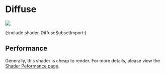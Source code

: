 Diffuse
=======


![](http://docwiki.hq.unity3d.com/uploads/Main/Shaders./Shader-NormalDiffuse.png)  

(:include shader-DiffuseSubsetImport:)

Performance
-----------


Generally, this shader is cheap to render.  For more details, please view the [Shader Peformance page](shader-performance.html).

